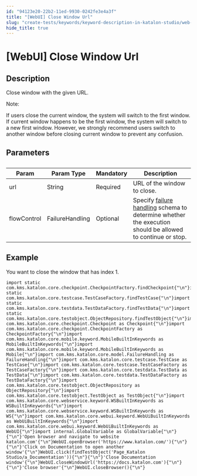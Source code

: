 ```yaml
---
id: "94123e20-22b2-11ed-9930-0242fe3e4a3f"
title: "[WebUI] Close Window Url"
slug: "create-tests/keywords/keyword-description-in-katalon-studio/web-ui-keywords/webui-close-window-url"
hide_title: true
---
```


# <a id="id_0" class="anchor_top_offset"/><a id="ariaid-title1" class="anchor_top_offset"/>[WebUI] Close Window Url


## <a id="id_0__id_1" class="anchor_top_offset"/>Description  

              
<p xmlns="http://www.w3.org/1999/xhtml" className="p">Close window with the given URL.</p> 
      
<div xmlns="http://www.w3.org/1999/xhtml" className="note note note_note"><span className="note__title">Note:</span> 
  <p className="p">If users close the current window, the system will switch to the
    first window. If current window happens to be the first window, the
    system will switch to a new first window. However, we strongly
    recommend users switch to another window before closing current
    window to prevent any confusion.</p>
</div>
      

## <a id="id_0__id_2" class="anchor_top_offset"/>Parameters  

              
<table xmlns="http://www.w3.org/1999/xhtml" className="table anchor_top_offset" id="id_0__8c1191ed-7909-4205-bf21-dcc225dd7129"><caption /><thead className="thead"><tr className><th className="entry anchor_top_offset" id="id_0__8c1191ed-7909-4205-bf21-dcc225dd7129__entry__1">Param</th><th className="entry anchor_top_offset" id="id_0__8c1191ed-7909-4205-bf21-dcc225dd7129__entry__2">Param Type</th><th className="entry anchor_top_offset" id="id_0__8c1191ed-7909-4205-bf21-dcc225dd7129__entry__3">Mandatory</th><th className="entry anchor_top_offset" id="id_0__8c1191ed-7909-4205-bf21-dcc225dd7129__entry__4">Description</th></tr></thead><tbody className="tbody"><tr className><td className="entry" headers="id_0__8c1191ed-7909-4205-bf21-dcc225dd7129__entry__1 id_0__8c1191ed-7909-4205-bf21-dcc225dd7129__entry__2 id_0__8c1191ed-7909-4205-bf21-dcc225dd7129__entry__3 id_0__8c1191ed-7909-4205-bf21-dcc225dd7129__entry__4 ">url</td><td className="entry" headers="id_0__8c1191ed-7909-4205-bf21-dcc225dd7129__entry__1 id_0__8c1191ed-7909-4205-bf21-dcc225dd7129__entry__2 id_0__8c1191ed-7909-4205-bf21-dcc225dd7129__entry__3 id_0__8c1191ed-7909-4205-bf21-dcc225dd7129__entry__4 ">String</td><td className="entry" headers="id_0__8c1191ed-7909-4205-bf21-dcc225dd7129__entry__1 id_0__8c1191ed-7909-4205-bf21-dcc225dd7129__entry__2 id_0__8c1191ed-7909-4205-bf21-dcc225dd7129__entry__3 id_0__8c1191ed-7909-4205-bf21-dcc225dd7129__entry__4 ">Required</td><td className="entry" headers="id_0__8c1191ed-7909-4205-bf21-dcc225dd7129__entry__1 id_0__8c1191ed-7909-4205-bf21-dcc225dd7129__entry__2 id_0__8c1191ed-7909-4205-bf21-dcc225dd7129__entry__3 id_0__8c1191ed-7909-4205-bf21-dcc225dd7129__entry__4 ">URL of the window to close.</td></tr><tr className><td className="entry" headers="id_0__8c1191ed-7909-4205-bf21-dcc225dd7129__entry__1 id_0__8c1191ed-7909-4205-bf21-dcc225dd7129__entry__2 id_0__8c1191ed-7909-4205-bf21-dcc225dd7129__entry__3 id_0__8c1191ed-7909-4205-bf21-dcc225dd7129__entry__4 ">flowControl</td><td className="entry" headers="id_0__8c1191ed-7909-4205-bf21-dcc225dd7129__entry__1 id_0__8c1191ed-7909-4205-bf21-dcc225dd7129__entry__2 id_0__8c1191ed-7909-4205-bf21-dcc225dd7129__entry__3 id_0__8c1191ed-7909-4205-bf21-dcc225dd7129__entry__4 ">FailureHandling</td><td className="entry" headers="id_0__8c1191ed-7909-4205-bf21-dcc225dd7129__entry__1 id_0__8c1191ed-7909-4205-bf21-dcc225dd7129__entry__2 id_0__8c1191ed-7909-4205-bf21-dcc225dd7129__entry__3 id_0__8c1191ed-7909-4205-bf21-dcc225dd7129__entry__4 ">Optional</td><td className="entry" headers="id_0__8c1191ed-7909-4205-bf21-dcc225dd7129__entry__1 id_0__8c1191ed-7909-4205-bf21-dcc225dd7129__entry__2 id_0__8c1191ed-7909-4205-bf21-dcc225dd7129__entry__3 id_0__8c1191ed-7909-4205-bf21-dcc225dd7129__entry__4 ">Specify <a className="xref" href="/maintain/configure-failure-handling-settings-in-katalon-studio">failure handling</a> schema to         determine whether the execution should be allowed to continue or         stop.</td></tr></tbody></table> 
      

## <a id="id_0__id_3" class="anchor_top_offset"/>Example 

              
<p xmlns="http://www.w3.org/1999/xhtml" className="p">You want to close the window that has index 1.</p> 
              
<pre xmlns="http://www.w3.org/1999/xhtml" className="pre codeblock"><code>import static com.kms.katalon.core.checkpoint.CheckpointFactory.findCheckpoint{"\n"}import static com.kms.katalon.core.testcase.TestCaseFactory.findTestCase{"\n"}import static com.kms.katalon.core.testdata.TestDataFactory.findTestData{"\n"}import static com.kms.katalon.core.testobject.ObjectRepository.findTestObject{"\n"}import com.kms.katalon.core.checkpoint.Checkpoint as Checkpoint{"\n"}import com.kms.katalon.core.checkpoint.CheckpointFactory as CheckpointFactory{"\n"}import com.kms.katalon.core.mobile.keyword.MobileBuiltInKeywords as MobileBuiltInKeywords{"\n"}import com.kms.katalon.core.mobile.keyword.MobileBuiltInKeywords as Mobile{"\n"}import com.kms.katalon.core.model.FailureHandling as FailureHandling{"\n"}import com.kms.katalon.core.testcase.TestCase as TestCase{"\n"}import com.kms.katalon.core.testcase.TestCaseFactory as TestCaseFactory{"\n"}import com.kms.katalon.core.testdata.TestData as TestData{"\n"}import com.kms.katalon.core.testdata.TestDataFactory as TestDataFactory{"\n"}import com.kms.katalon.core.testobject.ObjectRepository as ObjectRepository{"\n"}import com.kms.katalon.core.testobject.TestObject as TestObject{"\n"}import com.kms.katalon.core.webservice.keyword.WSBuiltInKeywords as WSBuiltInKeywords{"\n"}import com.kms.katalon.core.webservice.keyword.WSBuiltInKeywords as WS{"\n"}import com.kms.katalon.core.webui.keyword.WebUiBuiltInKeywords as WebUiBuiltInKeywords{"\n"}import com.kms.katalon.core.webui.keyword.WebUiBuiltInKeywords as WebUI{"\n"}import internal.GlobalVariable as GlobalVariable{"\n"}{"\n"}'Open browser and navigate to website katalon.com'{"\n"}WebUI.openBrowser('https://www.katalon.com/'){"\n"}{"\n"}'Click on Documentation to open another window'{"\n"}WebUI.click(findTestObject('Page_Katalon Studio/a_Documentation')){"\n"}{"\n"}'Close Documentation window'{"\n"}WebUI.closeWindowUrl('https://docs.katalon.com'){"\n"}{"\n"}'Close browser'{"\n"}WebUI.closeBrowser(){"\n"}</code></pre> 
            
